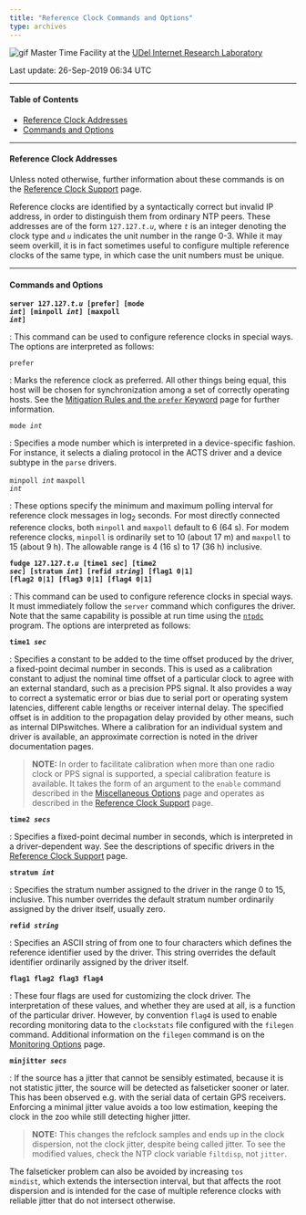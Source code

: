 ```yaml
---
title: "Reference Clock Commands and Options"
type: archives
---
```


![gif](/archives/pic/stack1a.jpg) Master Time Facility at the [UDel Internet Research Laboratory](/reflib/lab/)

Last update: 26-Sep-2019 06:34 UTC

* * *

#### Table of Contents

*   [Reference Clock Addresses](/archives/4.2.8-series/clockopt/#reference-clock-addresses)
*   [Commands and Options](/archives/4.2.8-series/clockopt/#commands-and-options)

* * *

#### Reference Clock Addresses

Unless noted otherwise, further information about these commands is on the [Reference Clock Support](/archives/4.2.8-series/refclock/) page.

Reference clocks are identified by a syntactically correct but invalid IP address, in order to distinguish them from ordinary NTP peers. These addresses are of the form <code>127.127._t_._u_</code>, where <code>_t_</code> is an integer denoting the clock type and <code>_u_</code> indicates the unit number in the range 0-3. While it may seem overkill, it is in fact sometimes useful to configure multiple reference clocks of the same type, in which case the unit numbers must be unique.

* * *

#### Commands and Options

<code>**server 127.127._t.u_ [prefer] [mode _int_] [minpoll _int_] [maxpoll _int_]**</code>

: This command can be used to configure reference clocks in special ways. The options are interpreted as follows:

<code>prefer</code>

: Marks the reference clock as preferred. All other things being equal, this host will be chosen for synchronization among a set of correctly operating hosts. See the [Mitigation Rules and the <code>prefer</code> Keyword](/archives/4.2.8-series/prefer/) page for further information.

<code>mode _int_</code>

: Specifies a mode number which is interpreted in a device-specific fashion. For instance, it selects a dialing protocol in the ACTS driver and a device subtype in the <code>parse</code> drivers.

<code>minpoll _int_</code>
<code>maxpoll _int_</code>

: These options specify the minimum and maximum polling interval for reference clock messages in log<sub>2</sub> seconds. For most directly connected reference clocks, both <code>minpoll</code> and <code>maxpoll</code> default to 6 (64 s). For modem reference clocks, <code>minpoll</code> is ordinarily set to 10 (about 17 m) and <code>maxpoll</code> to 15 (about 9 h). The allowable range is 4 (16 s) to 17 (36 h) inclusive.

<code>**fudge 127.127._t.u_ [time1 _sec_] [time2 _sec_] [stratum _int_] [refid _string_] [flag1 0|1] [flag2 0|1] [flag3 0|1] [flag4 0|1]**</code>

: This command can be used to configure reference clocks in special ways. It must immediately follow the <code>server</code> command which configures the driver. Note that the same capability is possible at run time using the [<code>ntpdc</code>](/archives/4.2.8-series/ntpdc/) program. The options are interpreted as follows:

<code>**time1 _sec_**</code>

: Specifies a constant to be added to the time offset produced by the driver, a fixed-point decimal number in seconds. This is used as a calibration constant to adjust the nominal time offset of a particular clock to agree with an external standard, such as a precision PPS signal. It also provides a way to correct a systematic error or bias due to serial port or operating system latencies, different cable lengths or receiver internal delay. The specified offset is in addition to the propagation delay provided by other means, such as internal DIPswitches. Where a calibration for an individual system and driver is available, an approximate correction is noted in the driver documentation pages.

> **NOTE:** In order to facilitate calibration when more than one radio clock or PPS signal is supported, a special calibration feature is available. It takes the form of an argument to the <code>enable</code> command described in the [Miscellaneous Options](/archives/4.2.8-series/miscopt/) page and operates as described in the [Reference Clock Support](/archives/4.2.8-series/refclock/) page.

<code>**time2 _secs_**</code>

: Specifies a fixed-point decimal number in seconds, which is interpreted in a driver-dependent way. See the descriptions of specific drivers in the [Reference Clock Support](/archives/4.2.8-series/refclock/) page.

<code>**stratum _int_**</code>

: Specifies the stratum number assigned to the driver in the range 0 to 15, inclusive. This number overrides the default stratum number ordinarily assigned by the driver itself, usually zero.

<code>**refid _string_**</code>

: Specifies an ASCII string of from one to four characters which defines the reference identifier used by the driver. This string overrides the default identifier ordinarily assigned by the driver itself.

<code>**flag1 flag2 flag3 flag4**</code>

: These four flags are used for customizing the clock driver. The interpretation of these values, and whether they are used at all, is a function of the particular driver. However, by convention <code>flag4</code> is used to enable recording monitoring data to the <code>clockstats</code> file configured with the <code>filegen</code> command. Additional information on the <code>filegen</code> command is on the [Monitoring Options](/archives/4.2.8-series/monopt/) page.

<code>**minjitter _secs_**</code>

: If the source has a jitter that cannot be sensibly estimated, because it is not statistic jitter, the source will be detected as falseticker sooner or later. This has been observed e.g. with the serial data of certain GPS receivers. Enforcing a minimal jitter value avoids a too low estimation, keeping the clock in the zoo while still detecting higher jitter.

> **NOTE:** This changes the refclock samples and ends up in the clock dispersion, not the clock jitter, despite being called jitter. To see the modified values, check the NTP clock variable <code>filtdisp</code>, not <code>jitter</code>.

The falseticker problem can also be avoided by increasing <code>tos mindist</code>, which extends the intersection interval, but that affects the root dispersion and is intended for the case of multiple reference clocks with reliable jitter that do not intersect otherwise.